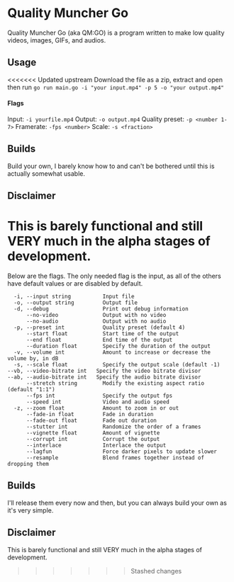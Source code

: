 # Quality Muncher Go
Quality Muncher Go (aka QM:GO) is a program written to make low quality videos, images, GIFs, and audios.

## Usage
<<<<<<< Updated upstream
Download the file as a zip, extract and open then run `go run main.go -i "your input.mp4" -p 5 -o "your output.mp4"`

#### Flags
Input: `-i yourfile.mp4`
Output: `-o output.mp4`
Quality preset: `-p <number 1-7>`
Framerate: `-fps <number>`
Scale: `-s <fraction>`

## Builds
Build your own, I barely know how to and can't be bothered until this is actually somewhat usable.

## Disclaimer
This is barely functional and still VERY much in the alpha stages of development.
=======
Below are the flags. The only needed flag is the input, as all of the others have default values or are disabled by default.
```
  -i, --input string          Input file
  -o, --output string         Output file
  -d, --debug                 Print out debug information
      --no-video              Output with no video
      --no-audio              Output with no audio
  -p, --preset int            Quality preset (default 4)
      --start float           Start time of the output
      --end float             End time of the output
      --duration float        Specify the duration of the output
  -v, --volume int            Amount to increase or decrease the volume by, in dB
  -s, --scale float           Specify the output scale (default -1)
--vb, --video-bitrate int   Specify the video bitrate divisor
--ab, --audio-bitrate int   Specify the audio bitrate divisor
      --stretch string        Modify the existing aspect ratio (default "1:1")
      --fps int               Specify the output fps
      --speed int             Video and audio speed
  -z, --zoom float            Amount to zoom in or out
      --fade-in float         Fade in duration
      --fade-out float        Fade out duration
      --stutter int           Randomize the order of a frames
      --vignette float        Amount of vignette
      --corrupt int           Corrupt the output
      --interlace             Interlace the output
      --lagfun                Force darker pixels to update slower
      --resample              Blend frames together instead of dropping them
```

## Builds
I'll release them every now and then, but you can always build your own as it's very simple.

## Disclaimer
This is barely functional and still VERY much in the alpha stages of development.
>>>>>>> Stashed changes

